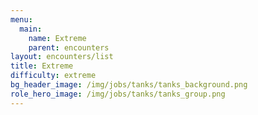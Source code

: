 ```yaml
---
menu:
  main:
    name: Extreme
    parent: encounters
layout: encounters/list
title: Extreme
difficulty: extreme
bg_header_image: /img/jobs/tanks/tanks_background.png
role_hero_image: /img/jobs/tanks/tanks_group.png
---
```

